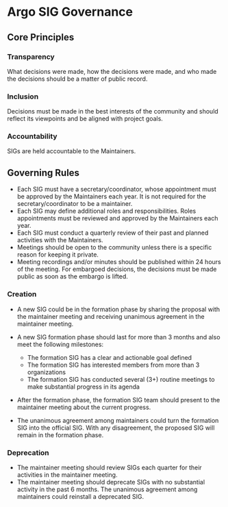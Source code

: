 # Argo SIG Governance

## Core Principles

### Transparency
What decisions were made, how the decisions were made, and who made the decisions should be a matter of public record.

### Inclusion
Decisions must be made in the best interests of the community and should reflect its viewpoints and be aligned with project goals.

### Accountability
SIGs are held accountable to the Maintainers.

## Governing Rules

* Each SIG must have a secretary/coordinator, whose appointment must be approved by the Maintainers each year. It is not required for the secretary/coordinator to be a maintainer. 
* Each SIG may define additional roles and responsibilities. Roles appointments must be reviewed and approved by the Maintainers each year.
* Each SIG must conduct a quarterly review of their past and planned activities with the Maintainers. 
* Meetings should be open to the community unless there is a specific reason for keeping it private.
* Meeting recordings and/or minutes should be published within 24 hours of the meeting.
For embargoed decisions, the decisions must be made public as soon as the embargo is lifted.

### Creation

* A new SIG could be in the formation phase by sharing the proposal with the maintainer meeting and receiving unanimous agreement in the maintainer meeting.
* A new SIG formation phase should last for more than 3 months and also meet the following milestones:

  * The formation SIG has a clear and actionable goal defined
  * The formation SIG has interested members from more than 3 organizations
  * The formation SIG has conducted several (3+) routine meetings to make substantial progress in its agenda
* After the formation phase, the formation SIG team should present to the maintainer meeting about the current progress. 
* The unanimous agreement among maintainers could turn the formation SIG into the official SIG. With any disagreement, the proposed SIG will remain in the formation phase.

### Deprecation

* The maintainer meeting should review SIGs each quarter for their activities in the maintainer meeting.
* The maintainer meeting should deprecate SIGs with no substantial activity in the past 6 months. The unanimous agreement among maintainers could reinstall a deprecated SIG.